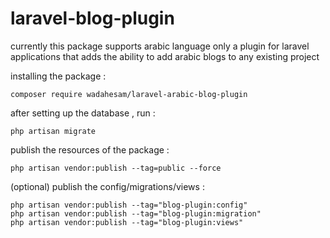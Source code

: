 # laravel-blog-plugin

currently this package supports arabic language only
a plugin for laravel applications that adds the ability to add arabic blogs to any existing project


installing the package :
```
composer require wadahesam/laravel-arabic-blog-plugin
```


after setting up the database , run :
```
php artisan migrate
```


publish the resources of the package :
```
php artisan vendor:publish --tag=public --force
```


(optional) publish the config/migrations/views :
```
php artisan vendor:publish --tag="blog-plugin:config"
php artisan vendor:publish --tag="blog-plugin:migration"
php artisan vendor:publish --tag="blog-plugin:views"
```

